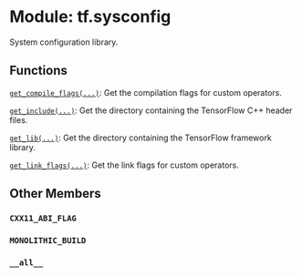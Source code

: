 <div itemscope itemtype="http://developers.google.com/ReferenceObject">
<meta itemprop="name" content="tf.sysconfig" />
<meta itemprop="path" content="Stable" />
<meta itemprop="property" content="CXX11_ABI_FLAG"/>
<meta itemprop="property" content="MONOLITHIC_BUILD"/>
<meta itemprop="property" content="__all__"/>
</div>

# Module: tf.sysconfig

System configuration library.

## Functions

[`get_compile_flags(...)`](../tf/sysconfig/get_compile_flags.md): Get the compilation flags for custom operators.

[`get_include(...)`](../tf/sysconfig/get_include.md): Get the directory containing the TensorFlow C++ header files.

[`get_lib(...)`](../tf/sysconfig/get_lib.md): Get the directory containing the TensorFlow framework library.

[`get_link_flags(...)`](../tf/sysconfig/get_link_flags.md): Get the link flags for custom operators.

## Other Members

<h3 id="CXX11_ABI_FLAG"><code>CXX11_ABI_FLAG</code></h3>

<h3 id="MONOLITHIC_BUILD"><code>MONOLITHIC_BUILD</code></h3>

<h3 id="__all__"><code>__all__</code></h3>

